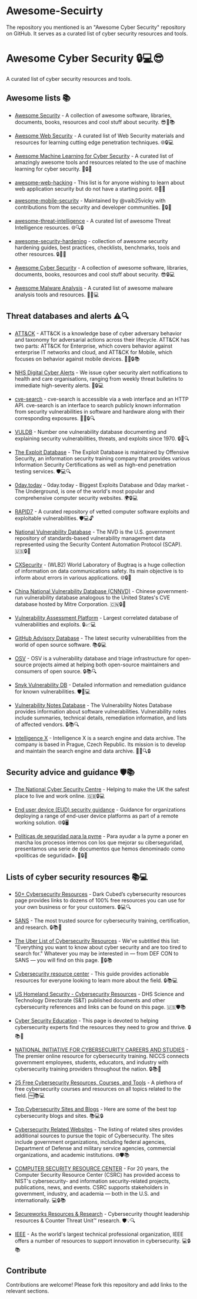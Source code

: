 # Awesome-Secuirty
The repository you mentioned is an "Awesome Cyber Security" repository on GitHub. It serves as a curated list of cyber security resources and tools. 
# Awesome Cyber Security 🔒💻😎

A curated list of cyber security resources and tools. 

## Awesome lists 📚

* [Awesome Security](https://github.com/sbilly/awesome-security/) - A collection of awesome software, libraries, documents, books, resources and cool stuff about security. 😎🔐📚

* [Awesome Web Security](https://github.com/qazbnm456/awesome-web-security) - A curated list of Web Security materials and resources for learning cutting edge penetration techniques. 🌐🔒💻

* [Awesome Machine Learning for Cyber Security](https://github.com/jivoi/awesome-ml-for-cybersecurity) - A curated list of amazingly awesome tools and resources related to the use of machine learning for cyber security. 🤖🔒💡

* [awesome-web-hacking](https://github.com/infoslack/awesome-web-hacking) - This list is for anyone wishing to learn about web application security but do not have a starting point. 🌐🔐🎯

* [awesome-mobile-security](https://github.com/vaib25vicky/awesome-mobile-security) - Maintained by @vaib25vicky with contributions from the security and developer communities. 📱🔒💪

* [awesome-threat-intelligence](https://github.com/hslatman/awesome-threat-intelligence) - A curated list of awesome Threat Intelligence resources. 🌐🔍🔒

* [awesome-security-hardening](https://github.com/decalage2/awesome-security-hardening) -  collection of awesome security hardening guides, best practices, checklists, benchmarks, tools and other resources. 🔒🔨💪

* [Awesome Cyber Security](https://github.com/fabionoth/awesome-cyber-security) - A collection of awesome software, libraries, documents, books, resources and cool stuff about security. 😎🔒💻

* [Awesome Malware Analysis](https://github.com/rshipp/awesome-malware-analysis) - A curated list of awesome malware analysis tools and resources. 🦠🔬💻

## Threat databases and alerts ⚠️🔍

* [ATT&CK](https://attack.mitre.org/) - ATT&CK is a knowledge base of cyber adversary behavior and taxonomy for adversarial actions across their lifecycle. ATT&CK has two parts: ATT&CK for Enterprise, which covers behavior against enterprise IT networks and cloud, and ATT&CK for Mobile, which focuses on behavior against mobile devices. 🕵️‍♂️🔒📚

* [NHS Digital Cyber Alerts](https://digital.nhs.uk/cyber-alerts) - We issue cyber security alert notifications to health and care organisations, ranging from weekly threat bulletins to immediate high-severity alerts. 🚨🔒💻

* [cve-search](https://cve.circl.lu/) - cve-search is accessible via a web interface and an HTTP API. cve-search is an interface to search publicly known information from security vulnerabilities in software and hardware along with their corresponding exposures. 🕵️‍♂️🔒🔍

* [VULDB](https://vuldb.com/?) - Number one vulnerability database documenting and explaining security vulnerabilities, threats, and exploits since 1970. 🔒📝🔍

* [The Exploit Database](https://www.exploit-db.com/) - The Exploit Database is maintained by Offensive Security, an information security training company that provides various Information Security Certifications as well as high-end penetration testing services. 🛡️💻🔍

* [0day.today](https://en.0day.today/) - 0day.today - Biggest Exploits Database and 0day market - The Underground, is one of the world's most popular and comprehensive computer security websites. 🌍🔒💻

* [RAPID7](https://www.rapid7.com/db/) - A curated repository of vetted computer software exploits and exploitable vulnerabilities. 🛡️💻🔓

* [National Vulnerability Database](https://nvd.nist.gov/vuln/search) - The NVD is the U.S. government repository of standards-based vulnerability management data represented using the Security Content Automation Protocol (SCAP). 🇺🇸🔒📝

* [CXSecurity](https://cxsecurity.com/exploit/) - (WLB2) World Laboratory of Bugtraq is a huge collection of information on data communications safety. Its main objective is to inform about errors in various applications. 🌐🔒🐞

* [China National Vulnerability Database (CNNVD)](http://www.cnnvd.org.cn/) - Chinese government-run vulnerability database analogous to the United States's CVE database hosted by Mitre Corporation. 🇨🇳🔒📝

* [Vulnerability Assessment Platform](https://vulners.com/) - Largest correlated database of vulnerabilities and exploits. 🔒📈💻

* [GitHub Advisory Database](https://github.com/advisories/) - The latest security vulnerabilities from the world of open source software. 📚🔒💻

* [OSV](https://osv.dev/) - OSV is a vulnerability database and triage infrastructure for open-source projects aimed at helping both open-source maintainers and consumers of open source. 🔒📚🔍

* [Snyk Vulnerability DB](https://snyk.io/vuln/) - Detailed information and remediation guidance for known vulnerabilities. 🛡️📝💻

* [Vulnerability Notes Database](https://www.kb.cert.org/vuls/) - The Vulnerability Notes Database provides information about software vulnerabilities. Vulnerability notes include summaries, technical details, remediation information, and lists of affected vendors. 🔒📚🔍

* [Intelligence X](https://intelx.io/) - Intelligence X is a search engine and data archive. The company is based in Prague, Czech Republic. Its mission is to develop and maintain the search engine and data archive. 🕵️‍♂️🔍🔒

## Security advice and guidance 🛡️📚

* [The National Cyber Security Centre](https://www.ncsc.gov.uk/section/advice-guidance/all-topics) - Helping to make the UK the safest place to live and work online. 🇬🇧🔒💻

* [End user device (EUD) security guidance](https://www.ncsc.gov.uk/collection/end-user-device-security/) - Guidance for organizations deploying a range of end-user device platforms as part of a remote working solution. 🌐🔒🖥️

* [Políticas de seguridad para la pyme](https://www.incibe.es/protege-tu-empresa/herramientas/politicas) - Para ayudar a la pyme a poner en marcha los procesos internos con los que mejorar su ciberseguridad, presentamos una serie de documentos que hemos denominado como «políticas de seguridad». 📄🔒🚀

## Lists of cyber security resources 📚💻

* [50+ Cybersecurity Resources](https://darkcubed.com/cybersecurity-resources) - Dark Cubed’s cybersecurity resources page provides links to dozens of 100% free resources you can use for your own business or for your customers. 🔒💻🔍

* [SANS](https://www.sans.org/security-resources/) - The most trusted source for cybersecurity training, certification, and research. 🔒📚💼

* [The Uber List of Cybersecurity Resources](https://www.cyberdegrees.org/resources/the-big-list/) - We've subtitled this list: "Everything you want to know about cyber security and are too tired to search for." Whatever you may be interested in — from DEF CON to SANS — you will find on this page. 🚀🔒📚

* [Cybersecurity resource center](https://cybersecurityguide.org/resources/) - This guide provides actionable resources for everyone looking to learn more about the field. 🔒📚💻

* [US Homeland Security - Cybersecurity Resources](https://www.dhs.gov/science-and-technology/cybersecurity-resources) - DHS Science and Technology Directorate (S&T) published documents and other cybersecurity references and links can be found on this page. 🇺🇸🛡️📚

* [Cyber Security Education](https://www.cybersecurityeducation.org/resources/) - This page is devoted to helping cybersecurity experts find the resources they need to grow and thrive. 🔒📚💼

* [NATIONAL INITIATIVE FOR CYBERSECURITY CAREERS AND STUDIES](https://niccs.cisa.gov/workforce-development/cybersecurity-resources) - The premier online resource for cybersecurity training. NICCS connects government employees, students, educators, and industry with cybersecurity training providers throughout the nation. 🔒📚💼

* [25 Free Cybersecurity Resources, Courses, and Tools](https://www.springboard.com/blog/cybersecurity/free-cybersecurity-resources/) - A plethora of free cybersecurity courses and resources on all topics related to the field. 🆓📚💻

* [Top Cybersecurity Sites and Blogs](https://www.purdueglobal.edu/blog/information-technology/cybersecurity-industry-resources/) - Here are some of the best top cybersecurity blogs and sites. 📚💻🔒

* [Cybersecurity Related Websites](https://www.csiac.org/resources/cybersecurity-related-websites/) - The listing of related sites provides additional sources to pursue the topic of Cybersecurity. The sites include government organizations, including federal agencies, Department of Defense and military service agencies, commercial organizations, and academic institutions. 🌐🛡️📚

* [COMPUTER SECURITY RESOURCE CENTER](https://csrc.nist.gov/) - For 20 years, the Computer Security Resource Center (CSRC) has provided access to NIST's cybersecurity- and information security-related projects, publications, news, and events. CSRC supports stakeholders in government, industry, and academia — both in the U.S. and internationally. 💻🔒📚

* [Secureworks Resources & Research](https://www.secureworks.com/resources) - Cybersecurity thought leadership resources & Counter Threat Unit™ research. 🛡️💡🔍

* [IEEE](https://innovationatwork.ieee.org/cyber-security/) - As the world's largest technical professional organization, IEEE offers a number of resources to support innovation in cybersecurity. 💻🔒📚

## Contribute

Contributions are welcome! Please fork this repository and add links to the relevant sections.

